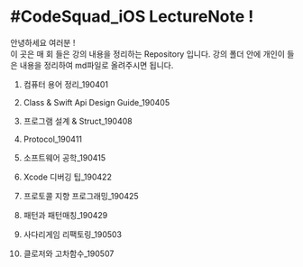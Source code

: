 #CodeSquad_iOS LectureNote !
==========
안녕하세요 여러분 ! <br> 
이 곳은 매 회 들은 강의 내용을 정리하는 Repository 입니다.
강의 폴더 안에 개인이 들은 내용을 정리하여 md파일로 올려주시면 됩니다.

1. 컴퓨터 용어 정리_190401 

2. Class & Swift Api Design Guide_190405 

3. 프로그램 설계 & Struct_190408 

4. Protocol_190411 

5. 소프트웨어 공학_190415 

6. Xcode 디버깅 팁_190422

7. 프로토콜 지향 프로그래밍_190425

8. 패턴과 패턴매칭_190429

9. 사다리게임 리팩토링_190503

10. 클로저와 고차함수_190507

